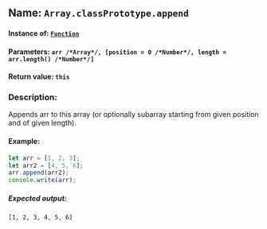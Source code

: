 ## Name: `Array.classPrototype.append`

#### Instance of: [`Function`](Function.md)

#### Parameters: `arr /*Array*/, [position = 0 /*Number*/, length = arr.length() /*Number*/]`

#### Return value: `this`

### Description:

Appends arr to this array (or optionally 
subarray starting from given position 
and of given length).

#### Example:

```js
let arr = [1, 2, 3];
let arr2 = [4, 5, 6];
arr.append(arr2);
console.write(arr);
```

##### Expected output:

```
[1, 2, 3, 4, 5, 6]
```

